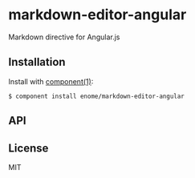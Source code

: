 
# markdown-editor-angular

  Markdown directive for Angular.js

## Installation

  Install with [component(1)](http://component.io):

    $ component install enome/markdown-editor-angular

## API



## License

  MIT
